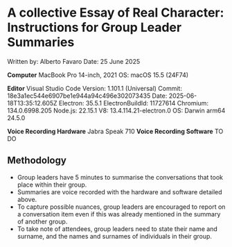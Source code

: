 # A collective Essay of Real Character: Instructions for Group Leader Summaries
Written by: Alberto Favaro
Date: 25 June 2025

**Computer**
MacBook Pro 14-inch, 2021
OS: macOS 15.5 (24F74)

**Editor**
Visual Studio Code
Version: 1.101.1 (Universal)
Commit: 18e3a1ec544e6907be1e944a94c496e302073435
Date: 2025-06-18T13:35:12.605Z
Electron: 35.5.1
ElectronBuildId: 11727614
Chromium: 134.0.6998.205
Node.js: 22.15.1
V8: 13.4.114.21-electron.0
OS: Darwin arm64 24.5.0

**Voice Recording Hardware**
Jabra Speak 710
**Voice Recording Software**
TO DO

## Methodology
* Group leaders have 5 minutes to summarise the conversations that took place within their group.
* Summaries are voice recorded with the hardware and software detailed above.
* To capture possible nuances, group leaders are encouraged to report on a conversation item even if this was already mentioned in the summary of another group.
* To take note of attendees, group leaders need to state their name and surname, and the names and surnames of individuals in their group.